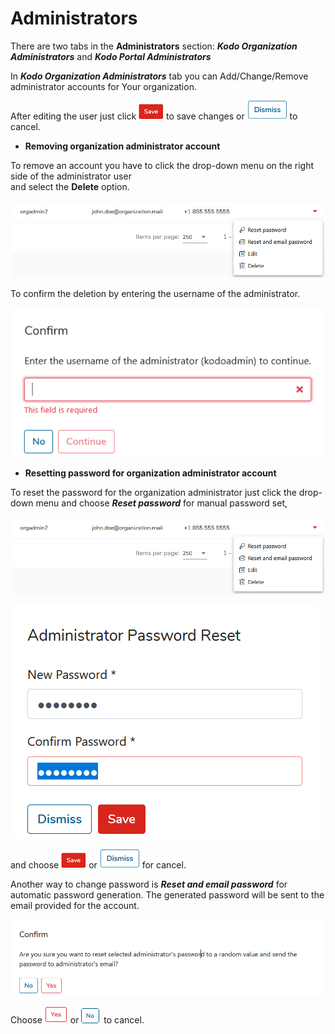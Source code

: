 # Administrators

There are two tabs in the **Administrators** section:  _**Kodo Organization Administrators**_ and _**Kodo Portal Administrators**_

In _**Kodo Organization Administrators**_ tab you can Add/Change/Remove administrator accounts for Your organization.

After editing the user just click ![](../../.gitbook/assets/savebuttonsmall.png) to save changes or ![](../../.gitbook/assets/dismissbuttonsmall.png) to cancel.

* **Removing organization administrator account**

To remove an account you have to click the drop-down menu on the right side of the administrator user   
and select the **Delete** option.

![](../../.gitbook/assets/editadmin%20%281%29.png)

To confirm the deletion by entering the username of the administrator.

![](../../.gitbook/assets/image%20%282%29.png)

* **Resetting password for organization administrator account**

To reset the password for the organization administrator just click the drop-down menu and choose _**Reset password**_ for manual password set,

![](../../.gitbook/assets/editadmin%20%281%29.png)

![](../../.gitbook/assets/resetpass1.png)

and choose ![](../../.gitbook/assets/savebuttonsmall.png) or ![](../../.gitbook/assets/dismissbuttonsmall.png) for cancel.

Another way to change password is _**Reset and email password**_ for automatic password generation. The generated password will be sent to the email provided for the account.

![](../../.gitbook/assets/changepass2.png)

Choose ![](../../.gitbook/assets/yesbuttonsmall.png) or ![](../../.gitbook/assets/nosmall%20%281%29.PNG) to cancel.

